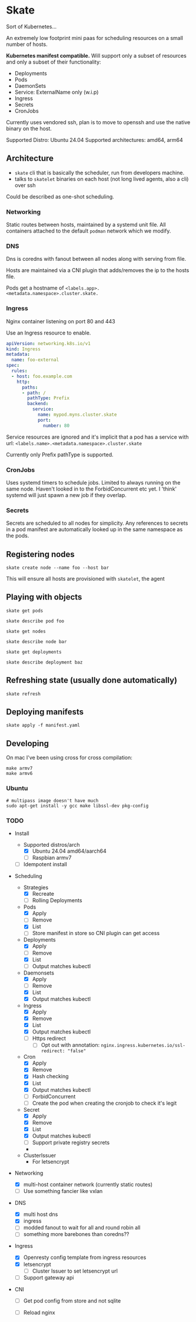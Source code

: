 # Skate

Sort of Kubernetes...

An extremely low footprint mini paas for scheduling resources on a small number of hosts.

**Kubernetes manifest compatible.**
Will support only a subset of resources and only a subset of their functionality:

- Deployments
- Pods
- DaemonSets
- Service: ExternalName only (w.i.p)
- Ingress
- Secrets
- CronJobs

Currently uses vendored ssh, plan is to move to openssh and use the native binary on the host.

Supported Distro: Ubuntu 24.04
Supported architectures: amd64, arm64

## Architecture

- `skate` cli that is basically the scheduler, run from developers machine.
- talks to `skatelet` binaries on each host (not long lived agents, also a cli) over ssh

Could be described as one-shot scheduling.

### Networking

Static routes between hosts, maintained by a systemd unit file.
All containers attached to the default `podman` network which we modify.

### DNS

Dns is coredns with fanout between all nodes along with serving from file.

Hosts are maintained via a CNI plugin that adds/removes the ip to the hosts file.

Pods get a hostname of `<labels.app>.<metadata.namespace>.cluster.skate.`

### Ingress

Nginx container listening on port 80 and 443

Use an Ingress resource to enable.

```yaml
apiVersion: networking.k8s.io/v1
kind: Ingress
metadata:
  name: foo-external
spec:
  rules:
  - host: foo.example.com
    http:
      paths:
      - path: /
        pathType: Prefix
        backend:
          service:
            name: mypod.myns.cluster.skate
            port:
              number: 80
```

Service resources are ignored and it's implicit that a pod has a service with
url: `<labels.name>.<metadata.namespace>.cluster.skate`

Currently only Prefix pathType is supported.

### CronJobs

Uses systemd timers to schedule jobs.
Limited to always running on the same node.
Haven't looked in to the ForbidConcurrent etc yet.
I 'think' systemd will just spawn a new job if they overlap.

### Secrets

Secrets are scheduled to all nodes for simplicity.
Any references to secrets in a pod manifest are automatically looked up in the same namespace as the pods.

## Registering nodes

```shell
skate create node --name foo --host bar
```

This will ensure all hosts are provisioned with `skatelet`, the agent

## Playing with objects

```shell
skate get pods

skate describe pod foo

skate get nodes

skate describe node bar

skate get deployments

skate describe deployment baz
```

## Refreshing state (usually done automatically)

```shell
skate refresh
```

## Deploying manifests

```shell
skate apply -f manifest.yaml
```

## Developing

On mac I've been using cross for cross compilation:

```shell
make armv7
make armv6
```

### Ubuntu

```shell
# multipass image doesn't have much
sudo apt-get install -y gcc make libssl-dev pkg-config
```

### TODO

- Install
    - Supported distros/arch
        - [x] Ubuntu 24.04 amd64/aarch64
        - [ ] Raspbian armv7
    - [ ] Idempotent install

- Scheduling
    - Strategies
        - [x] Recreate
        - [ ] Rolling Deployments
    - Pods
        - [x] Apply
        - [ ] Remove
        - [x] List
        - [ ] Store manifest in store so CNI plugin can get access
    - Deployments
        - [x] Apply
        - [ ] Remove
        - [x] List
        - [ ] Output matches kubectl
    - Daemonsets
        - [x] Apply
        - [ ] Remove
        - [x] List
        - [x] Output matches kubectl
    - Ingress
        - [x] Apply
        - [x] Remove
        - [x] List
        - [x] Output matches kubectl
        - [ ] Https redirect
            - [ ] Opt out with annotation: `nginx.ingress.kubernetes.io/ssl-redirect: "false"`
    - Cron
        - [x] Apply
        - [x] Remove
        - [x] Hash checking
        - [x] List
        - [x] Output matches kubectl
        - [ ] ForbidConcurrent
        - [ ] Create the pod when creating the cronjob to check it's legit
    - Secret
        - [x] Apply
        - [x] Remove
        - [x] List
        - [x] Output matches kubectl
        - [ ] Support private registry secrets
        -
    - ClusterIssuer
        - For letsencrypt

- Networking
    - [x] multi-host container network (currently static routes)
    - [ ] Use something fancier like vxlan
- DNS
    - [x] multi host dns
    - [x] ingress
    - [ ] modded fanout to wait for all and round robin all
    - [ ] something more barebones than coredns??
- Ingress
    - [x] Openresty config template from ingress resources
    - [x] letsencrypt
        - [ ] Cluster Issuer to set letsencrypt url
    - [ ] Support gateway api
- CNI
    - [ ] Get pod config from store and not sqlite
    - [ ] Reload nginx 

